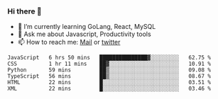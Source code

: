 ### Hi there 👋

- 🌱 I’m currently learning GoLang, React, MySQL
- 💬 Ask me about Javascript, Productivity tools 
- 📫 How to reach me: [Mail](mailto:kvaishak47@gmail.com) or [twitter](https://twitter.com/kvaish4k)

<!--START_SECTION:waka-->

```text
JavaScript   6 hrs 50 mins   ███████████████▓░░░░░░░░░   62.75 %
CSS          1 hr 11 mins    ██▓░░░░░░░░░░░░░░░░░░░░░░   10.91 %
Python       59 mins         ██▒░░░░░░░░░░░░░░░░░░░░░░   09.08 %
TypeScript   56 mins         ██▒░░░░░░░░░░░░░░░░░░░░░░   08.67 %
HTML         22 mins         █░░░░░░░░░░░░░░░░░░░░░░░░   03.51 %
XML          22 mins         █░░░░░░░░░░░░░░░░░░░░░░░░   03.46 %
```

<!--END_SECTION:waka-->
